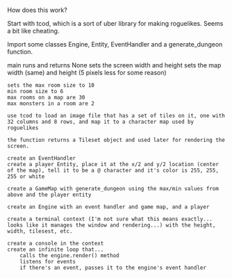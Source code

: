 How does this work?

Start with tcod, which is a sort of uber library for making roguelikes. Seems a bit like cheating.

Import some classes Engine, Entity, EventHandler and a generate_dungeon function.

main runs and returns None
    sets the screen width and height
    sets the map width (same) and height (5 pixels less for some reason)

    sets the max room size to 10
    min room size to 6
    max rooms on a map are 30
    max monsters in a room are 2

    use tcod to load an image file that has a set of tiles on it, one with 32 columns and 8 rows, and map it to a character map used by roguelikes

    the function returns a Tileset object and used later for rendering the screen.

    create an EventHandler
    create a player Entity, place it at the x/2 and y/2 location (center of the map), tell it to be a @ character and it's color is 255, 255, 255 or white

    create a GameMap with generate_dungeon using the max/min values from above and the player entity

    create an Engine with an event handler and game map, and a player

    create a terminal context (I'm not sure what this means exactly... looks like it manages the window and rendering...) with the height, width, tilesest, etc.

    create a console in the context
    create an infinite loop that...
        calls the engine.render() method
        listens for events
        if there's an event, passes it to the engine's event handler

